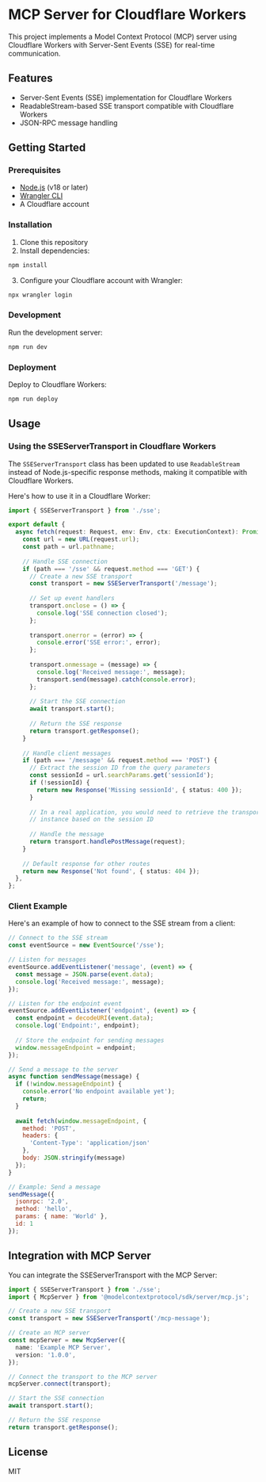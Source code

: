 # MCP Server for Cloudflare Workers

This project implements a Model Context Protocol (MCP) server using Cloudflare Workers with Server-Sent Events (SSE) for real-time communication.

## Features

- Server-Sent Events (SSE) implementation for Cloudflare Workers
- ReadableStream-based SSE transport compatible with Cloudflare Workers
- JSON-RPC message handling

## Getting Started

### Prerequisites

- [Node.js](https://nodejs.org/) (v18 or later)
- [Wrangler CLI](https://developers.cloudflare.com/workers/wrangler/install-and-update/)
- A Cloudflare account

### Installation

1. Clone this repository
2. Install dependencies:

```bash
npm install
```

3. Configure your Cloudflare account with Wrangler:

```bash
npx wrangler login
```

### Development

Run the development server:

```bash
npm run dev
```

### Deployment

Deploy to Cloudflare Workers:

```bash
npm run deploy
```

## Usage

### Using the SSEServerTransport in Cloudflare Workers

The `SSEServerTransport` class has been updated to use `ReadableStream` instead of Node.js-specific response methods, making it compatible with Cloudflare Workers.

Here's how to use it in a Cloudflare Worker:

```typescript
import { SSEServerTransport } from './sse';

export default {
  async fetch(request: Request, env: Env, ctx: ExecutionContext): Promise<Response> {
    const url = new URL(request.url);
    const path = url.pathname;
    
    // Handle SSE connection
    if (path === '/sse' && request.method === 'GET') {
      // Create a new SSE transport
      const transport = new SSEServerTransport('/message');
      
      // Set up event handlers
      transport.onclose = () => {
        console.log('SSE connection closed');
      };
      
      transport.onerror = (error) => {
        console.error('SSE error:', error);
      };
      
      transport.onmessage = (message) => {
        console.log('Received message:', message);
        transport.send(message).catch(console.error);
      };
      
      // Start the SSE connection
      await transport.start();
      
      // Return the SSE response
      return transport.getResponse();
    }
    
    // Handle client messages
    if (path === '/message' && request.method === 'POST') {
      // Extract the session ID from the query parameters
      const sessionId = url.searchParams.get('sessionId');
      if (!sessionId) {
        return new Response('Missing sessionId', { status: 400 });
      }
      
      // In a real application, you would need to retrieve the transport
      // instance based on the session ID
      
      // Handle the message
      return transport.handlePostMessage(request);
    }
    
    // Default response for other routes
    return new Response('Not found', { status: 404 });
  },
};
```

### Client Example

Here's an example of how to connect to the SSE stream from a client:

```javascript
// Connect to the SSE stream
const eventSource = new EventSource('/sse');

// Listen for messages
eventSource.addEventListener('message', (event) => {
  const message = JSON.parse(event.data);
  console.log('Received message:', message);
});

// Listen for the endpoint event
eventSource.addEventListener('endpoint', (event) => {
  const endpoint = decodeURI(event.data);
  console.log('Endpoint:', endpoint);
  
  // Store the endpoint for sending messages
  window.messageEndpoint = endpoint;
});

// Send a message to the server
async function sendMessage(message) {
  if (!window.messageEndpoint) {
    console.error('No endpoint available yet');
    return;
  }
  
  await fetch(window.messageEndpoint, {
    method: 'POST',
    headers: {
      'Content-Type': 'application/json'
    },
    body: JSON.stringify(message)
  });
}

// Example: Send a message
sendMessage({
  jsonrpc: '2.0',
  method: 'hello',
  params: { name: 'World' },
  id: 1
});
```

## Integration with MCP Server

You can integrate the SSEServerTransport with the MCP Server:

```typescript
import { SSEServerTransport } from './sse';
import { McpServer } from '@modelcontextprotocol/sdk/server/mcp.js';

// Create a new SSE transport
const transport = new SSEServerTransport('/mcp-message');

// Create an MCP server
const mcpServer = new McpServer({
  name: 'Example MCP Server',
  version: '1.0.0',
});

// Connect the transport to the MCP server
mcpServer.connect(transport);

// Start the SSE connection
await transport.start();

// Return the SSE response
return transport.getResponse();
```

## License

MIT 